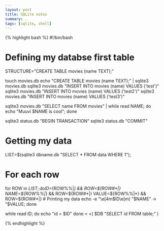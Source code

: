 ```yaml
---
layout: post
title: SQLite notes
summary: .
tags: [sqlite, shell]
---
```


{% highlight bash %}
#!/bin/bash

# Defining my databse first table
STRUCTURE="CREATE TABLE movies (name TEXT);"

touch movies.db
echo "CREATE TABLE movies (name TEXT);" | sqlite3 movies.db
sqlite3 movies.db "INSERT INTO movies (name) VALUES ('test')"
sqlite3 movies.db "INSERT INTO movies (name) VALUES ('test2')"
sqlite3 movies.db "INSERT INTO movies (name) VALUES ('test3')"

sqlite3 movies.db "SELECT name FROM movies" | while read NAME; do echo "Muuvi $NAME is cool"; done

sqlite3 status.db "BEGIN TRANSACTION"
sqlite3 status.db "COMMIT"


# Getting my data
LIST=$(sqlite3 dbname.db "SELECT * FROM data WHERE 1");

# For each row
for ROW in $LIST; do
	ID=${ROW%%|*} && ROW=${ROW#*|}
	NAME=${ROW%%|*} && ROW=${ROW#*|}
	VALUE=${ROW%%|*} && ROW=${ROW#*|}
	# Printing my data
	echo -e "\e[4m$ID\e[m) "$NAME" -> "$VALUE;
done

while read ID; do
	echo "id = $ID"
done < <( $DB "SELECT id FROM table;" )

{% endhighlight %}



